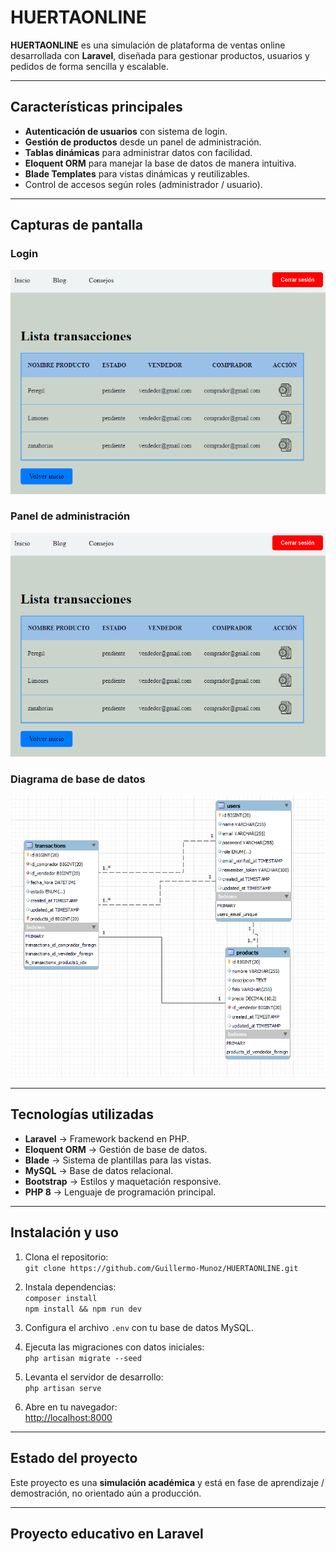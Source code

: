  #  HUERTAONLINE  

**HUERTAONLINE** es una simulación de plataforma de ventas online desarrollada con **Laravel**, diseñada para gestionar productos, usuarios y pedidos de forma sencilla y escalable.  

---

## Características principales  

-  **Autenticación de usuarios** con sistema de login.  
-  **Gestión de productos** desde un panel de administración.  
-  **Tablas dinámicas** para administrar datos con facilidad.  
-  **Eloquent ORM** para manejar la base de datos de manera intuitiva.  
-  **Blade Templates** para vistas dinámicas y reutilizables.  
-  Control de accesos según roles (administrador / usuario).  

---

##  Capturas de pantalla  

###  Login  
![Login](public/Gestion.png)  

###  Panel de administración  
![Panel](public/Gestion.png)  

###  Diagrama de base de datos  
![Diagrama BD](public/DiagramaBD.png)  

---

##  Tecnologías utilizadas  

- **Laravel** → Framework backend en PHP.  
- **Eloquent ORM** → Gestión de base de datos.  
- **Blade** → Sistema de plantillas para las vistas.  
- **MySQL** → Base de datos relacional.  
- **Bootstrap** → Estilos y maquetación responsive.  
- **PHP 8** → Lenguaje de programación principal.  

---

##  Instalación y uso

1. Clona el repositorio:  
   `git clone https://github.com/Guillermo-Munoz/HUERTAONLINE.git`

2. Instala dependencias:  
   `composer install`  
   `npm install && npm run dev`

3. Configura el archivo `.env` con tu base de datos MySQL.

4. Ejecuta las migraciones con datos iniciales:  
   `php artisan migrate --seed`

5. Levanta el servidor de desarrollo:  
   `php artisan serve`

6. Abre en tu navegador:  
   [http://localhost:8000](http://localhost:8000)

---

##  Estado del proyecto

Este proyecto es una **simulación académica** y está en fase de aprendizaje / demostración, no orientado aún a producción.

---

## Proyecto educativo en **Laravel**
